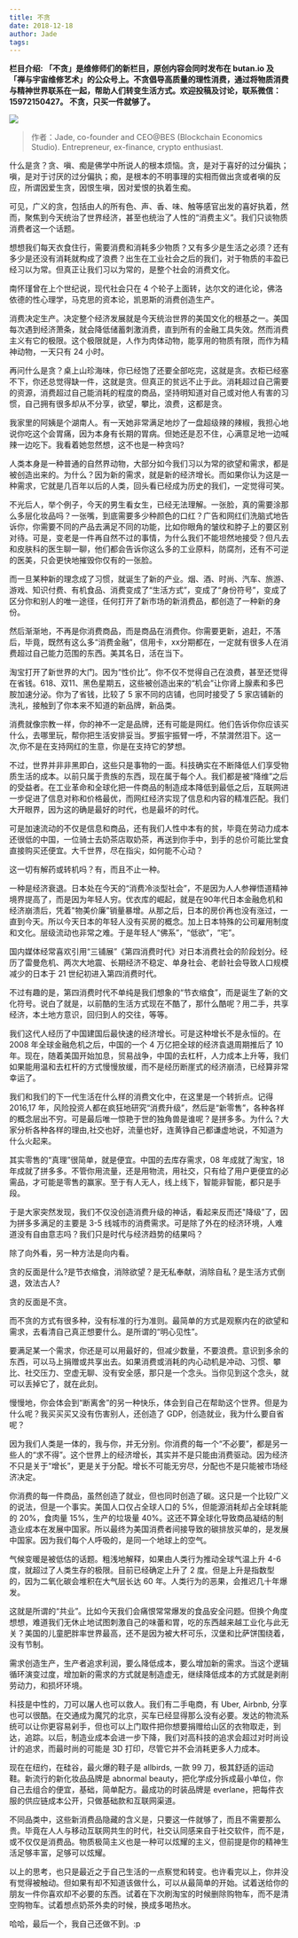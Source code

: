 ```yaml
---
title: 不贪
date: 2018-12-18
author: Jade
tags: 
---
```


**栏目介绍: 「不贪」是维修师们的新栏目，原创内容会同时发布在 butan.io 及「禅与宇宙维修艺术」的公众号上。不贪倡导高质量的理性消费，通过将物质消费与精神世界联系在一起，帮助人们转变生活方式。欢迎投稿及讨论，联系微信：15972150427。
不贪，只买一件就够了。**

<!--more-->

![](https://cosmosrepair-1257028016.cos.ap-beijing.myqcloud.com/2019-06-26-643.jpeg)

> 作者：Jade, co-founder and CEO@BES (Blockchain Economics Studio). Entrepreneur, ex-finance, crypto enthusiast.

什么是贪？贪、嗔、痴是佛学中所说人的根本烦恼。贪，是对于喜好的过分偏执；嗔，是对于讨厌的过分偏执；痴，是根本的不明事理的实相而做出贪或者嗔的反应，所谓因爱生贪，因恨生嗔，因对爱恨的执着生痴。

可见，广义的贪，包括由人的所有色、声、香、味、触等感官出发的喜好执着，然而，聚焦到今天统治了世界经济，甚至也统治了人性的“消费主义”。我们只谈物质消费者这一个话题。

想想我们每天衣食住行，需要消费和消耗多少物质？又有多少是生活之必须？还有多少是还没有消耗就构成了浪费？出生在工业社会之后的我们，对于物质的丰盈已经习以为常。但真正让我们习以为常的，是整个社会的消费文化。

南怀瑾曾在上个世纪说，现代社会只在 4 个轮子上面转，达尔文的进化论，佛洛依德的性心理学，马克思的资本论，凯恩斯的消费创造生产。

消费决定生产。决定整个经济发展就是今天统治世界的美国文化的根基之一。美国每次遇到经济萧条，就会降低储蓄刺激消费，直到所有的金融工具失效。然而消费主义有它的极限。这个极限就是，人作为肉体动物，能享用的物质有限，而作为精神动物，一天只有 24 小时。

再问什么是贪？桌上山珍海味，你已经饱了还要全部吃完，这就是贪。衣柜已经塞不下，你还总觉得缺一件，这就是贪。但真正的贫远不止于此。消耗超过自己需要的资源，消费超过自己能消耗的程度的商品，坚持明知道对自己或对他人有害的习惯，自己拥有很多却从不分享，欲望，攀比，浪费，这都是贪。

我家里的阿姨是个湖南人。有一天她非常满足地炒了一盘超级辣的辣椒，我担心地说你吃这个会胃痛，因为本身有长期的胃病。但她还是忍不住，心满意足地一边喊辣一边吃下。我看着她忽然想，这不也是一种贪吗?

人类本身是一种普通的自然界动物，大部分如今我们习以为常的欲望和需求，都是被创造出来的。为什么？因为新的需求，就是新的经济增长。而如果你认为这是一种需求，它就是几百年以后的人类，回头看已经成为历史的我们，一定觉得可笑。

不光后人，举个例子，今天的男生看女生，已经无法理解。一张脸，真的需要涂那么多层化妆品吗？一张嘴，到底需要多少种颜色的口红？广告和网红们洗脑式地告诉你，你需要不同的产品去满足不同的功能，比如你眼角的皱纹和脖子上的要区别对待。可是，变老是一件再自然不过的事情，为什么我们不能坦然地接受？但凡去和皮肤科的医生聊一聊，他们都会告诉你这么多的工业原料，防腐剂，还有不可逆的医美，只会更快地摧毁你仅有的一张脸。

而一旦某种新的理念成了习惯，就诞生了新的产业。烟、酒、时尚、汽车、旅游、游戏、知识付费、有机食品、消费变成了“生活方式”，变成了“身份符号”，变成了区分你和别人的唯一途径，任何打开了新市场的新消费品，都创造了一种新的身份。

然后渐渐地，不再是你消费商品，而是商品在消费你。你需要更新，追赶，不落后，毕竟，既然有这么多“消费金融”，信用卡，xx分期都在，一定就有很多人在消费超过自己能力范围的东西。美其名日，活在当下。

淘宝打开了新世界的大门。因为“性价比”。你不仅不觉得自己在浪费，甚至还觉得在省钱。618、双11、黑色星期五，这些被创造出来的“机会”让你肾上腺素和多巴胺加速分泌。你为了省钱，比较了 5 家不同的店铺，也同时接受了 5 家店铺新的洗礼，接触到了你本来不知道的新品牌，新品类。

消费就像宗教一样，你的神不一定是品牌，还有可能是网红。他们告诉你你应该买什么，去哪里玩，帮你把生活安排妥当。罗振宇振臂一呼，不禁潸然泪下。这一次,你不是在支持网红的生意，你是在支持它的梦想。

不过，世界并非非黑即白，这些只是事物的一面。科技确实在不断降低人们享受物质生活的成本。以前只属于贵族的东西，现在属于每个人。我们都是被“降维”之后的受益者。在工业革命和全球化把一件商品的制造成本降低到最低之后，互联网进一步促进了信息对称和价格最优，而网红经济实现了信息和内容的精准匹配。我们大开眼界，因为这的确是最好的时代，也是最坏的时代。

可是加速流动的不仅是信息和商品，还有我们人性中本有的贫，毕竟在劳动力成本还很低的中国，一位骑士去奶茶店取奶茶，再送到你手中，到手的总价可能比堂食直接购买还便宜。大千世界，尽在指尖，如何能不心动？

这一切有解药或转机吗？有，而且不止一种。

一种是经济衰退。日本处在今天的“消费冷淡型社会”，不是因为人人参禅悟道精神境界提高了，而是因为年轻人穷。优衣库的崛起，就是在90年代日本金融危机和经济崩溃后，凭着"物美价廉”销量暴增。从那之后，日本的房价再也没有涨过，一直到今天。所以今天日本的年轻人没有买房的概念。加上日本特殊的公司雇用制度和文化。层级流动也非常之难。于是年轻人“佛系”，“低欲”，“宅”。

国内媒体经常喜欢引用“三铺展”《第四消费时代》对日本消费社会的阶段划分。经历了雷曼危机、两次大地震、长期经济不稳定、单身社会、老龄社会导致人口规模减少的日本于 21 世纪初进入第四消费时代。

不过有趣的是，第四消费时代不单纯是我们想象的“节衣缩食”，而是诞生了新的文化符号。说白了就是，以前酷的生活方式现在不酷了，那什么酷呢？用二手，共享经济，本土地方意识，回归到人的交往，等等。

我们这代人经历了中国建国后最快速的经济增长。可是这种增长不是永恒的。在 2008 年全球金融危机之后，中国的一个 4 万亿把全球的经济袁退周期推后了 10 年。现在，随着美国开始加息，贸易战争，中国的去杠杆，人力成本上升等，我们如果能用温和去杠杆的方式慢慢放缓，而不是经历断崖式的经济崩渍，已经算非常幸运了。

我们和我们的下一代生活在什么样的消费文化中，在这里是一个转折点。记得 2016,17 年，风险投资人都在疯狂地研究“消费升级”，然后是“新零售”，各种各样的概念层出不穷。可是最后唯一惊艳于世的独角兽是谁呢？是拼多多。为什么？大家分析各种各样的理由,社交也好，流量也好，连黄铮自己都谦虚地说，不知道为什么火起来。

其实零售的“真理”很简单，就是便宜。中国的去库存需求，08 年成就了淘宝，18 年成就了拼多多。不管你用流量，还是用物流，用社交，只有给了用户更便宜的必需品，才可能是零售的赢家。至于有人无人，线上线下，智能非智能，都只是手段。

于是大家突然发现，我们不仅没创造消费升级的神话，看起来反而还"降级”了，因为拼多多满足的主要是 3-5 线城市的消费需求。可是除了外在的经济环境，人难道没有自由意志吗？我们只是时代与经济趋势的结果吗？

除了向外看，另一种方法是向内看。

贪的反面是什么?是节衣缩食，消除欲望？是无私奉献，消除自私？是生活方式倒退，效法古人?

贪的反面是不贪。

而不贪的方式有很多种，没有标准的行为准则。最简单的方式是观察内在的欲望和需求，去看清自己真正想要什么。是所谓的“明心见性”。

要满足某一个需求，你还是可以用最好的，但减少数量，不要浪费。意识到多余的东西，可以马上捐赠或共享出去。如果消费或消耗的内心动机是冲动、习惯、攀比、社交压力、空虚无聊、没有安全感，那只是一个念头。当你见到这个念头，就可以丢掉它了，就在此刻。

慢慢地，你会体会到“断离舍”的另一种快乐，体会到自己在帮助这个世界。但是为什么呢？我买买买又没有伤害别人，还创造了 GDP，创造就业，我为什么要自省呢？

因为我们人类是一体的，我与你，并无分别。你消费的每一个“不必要”，都是另一些人的“求不得”。这个世界上的经济增长，其实并不是只能由消费驱动。因为经济不只是关于“增长”，更是关于分配。增长不可能无穷尽，分配也不是只能被市场经济决定。

你消费的每一件商品，虽然创造了就业，但也同时创造了碳。这只是一个比较广义的说法，但是一个事实。美国人口仅占全球人口的 5%，但能源消耗却占全球耗能的 20%，食肉量 15%，生产的垃圾量 40%。这还不算全球化导致商品凝结的制造业成本在发展中国家。所以最终为美国消费者间接导致的碳排放买单的，是发展中国家。因为我们每个人呼吸的，是同一个地球上的空气。

气候变暖是被低估的话题。粗浅地解释，如果由人类行为推动全球气温上升 4-6 度，就超过了人类生存的极限。目前已经确定上升了 2 度。但是上升是指数型的，因为二氧化碳会堆积在大气层长达 60 年。人类行为的恶果，会推迟几十年爆发。

这就是所谓的“共业”。比如今天我们会痛恨常常爆发的食品安全问题。但换个角度想想，难道我们无休止地试图刺激自己的味蕾和胃，吃的东西越来越工业化与此无关？美国的儿童肥胖率世界最高，还不是因为被大杯可乐，汉堡和比萨饼围绕着，没有节制。

需求创造生产，生产者追求利润，要么降低成本，要么增加新的需求。当这个逻辑循环演变过度，增加新的需求的方式就是制造虚无，继续降低成本的方式就是剥削劳动力，和损坏环境。

科技是中性的，刀可以屠人也可以救人。我们有二手电商，有 Uber, Airbnb, 分享也可以很酷。在交通成为魔咒的北京，买车已经显得那么没有必要。发达的物流系统可以让你更容易剁手，但也可以上门取件把你想要捐赠给山区的衣物取走，到达，追踪。以后，制造业成本会进一步下降，我们对高科技的追求会超过对时尚设计的追求，而最时尚的可能是 3D 打印，尽管它并不会消耗更多人力成本。

现在在纽约，在硅谷，最火爆的鞋子是 allbirds, 一款 99 刀，极其舒适的运动鞋。新流行的新化妆品品牌是 abnormal beauty，把化学成分拆成最小单位，你自己去组合的便宜，基础，简单配方。最成功的时装品牌是 everlane，把每件衣服的供应链成本公开，只做基础款和互联网渠道。

不同品类中，这些新消费品隐藏的含义是，只要这一件就够了，而且不需要那么贵。毕竟在人人与移动互联网共生的时代，社交认同感来自于社交软件，而不是，或不仅仅是消费品。物质极简主义也是一种可以炫耀的主义，但前提是你的精神生活足够丰富，足够可以炫耀。

以上的思考，也只是最近之于自己生活的一点察觉和转变。也许看完以上，你并没有觉得被触动。但如果有却不知道该做什么，可以从最简单的开始。试着送给你的朋友一件你喜欢却不必要的东西。试着在下次刷淘宝的时候删除购物车，而不是清空购物车。试着想点奶茶外卖的时候，换成多喝热水。

哈哈，最后一个，我自己还做不到。:p
